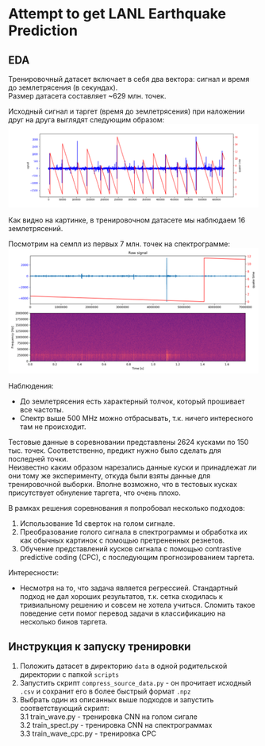 # Attempt to get LANL Earthquake Prediction

## EDA
Тренировочный датасет включает в себя два вектора: сигнал и время до землетрясения
(в секундах).  
Размер датасета составляет ~629 млн. точек.

Исходный сигнал и таргет (время до землетрясения) при наложении друг на друга 
выглядят следующим образом:
![source_data](images/source_data.png)

Как видно на картинке, в тренировочном датасете мы наблюдаем 16 землетрясений.

Посмотрим на семпл из первых 7 млн. точек на спектрограмме:
![sample_spec](images/sample_and_spec.png)

Наблюдения: 
* До землетрясения есть характерный толчок, который прошивает все частоты.
* Спектр выше 500 MHz можно отбрасывать, т.к. ничего интересного там не происходит.

Тестовые данные в соревновании представлены 2624 кусками по 150 тыс. точек.
Соответственно, предикт нужно было сделать для последней точки.  
Неизвестно каким образом нарезались данные куски и принадлежат ли они тому же эксперименту,
откуда были взяты данные для тренировочной выборки. 
Вполне возможно, что в тестовых кусках присутствует обнуление таргета, что очень плохо.

В рамках решения соревнования я попробовал несколько подходов:
1. Использование 1d сверток на голом сигнале.
2. Преобразование голого сигнала в спектрограммы и обработка их как обычных картинок 
с помощью претрененных резнетов.
3. Обучение представлений кусков сигнала с помощью contrastive predictive coding (CPC), 
с последующим прогнозированием таргета.


Интересности:
* Несмотря на то, что задача является регрессией. 
Стандартный подход не дал хороших результатов, т.к. сетка сходилась к тривиальному 
решению и совсем не хотела учиться. 
Сломить такое поведение сети помог перевод задачи в классификацию на несколько бинов таргета. 


## Инструкция к запуску тренировки
1. Положить датасет в директорию `data` в одной родительской директории с папкой `scripts`
2. Запустить скрипт `compress_source_data.py` - он прочитает исходный `.csv` и 
сохранит его в более быстрый формат `.npz`
3. Выбрать один из описанных выше подходов и запустить соответствующий скрипт:  
  3.1 train_wave.py - тренировка CNN на голом сигале  
  3.2 train_spect.py - тренировка CNN на спектрограммах    
  3.3 train_wave_cpc.py - тренировка CPC
